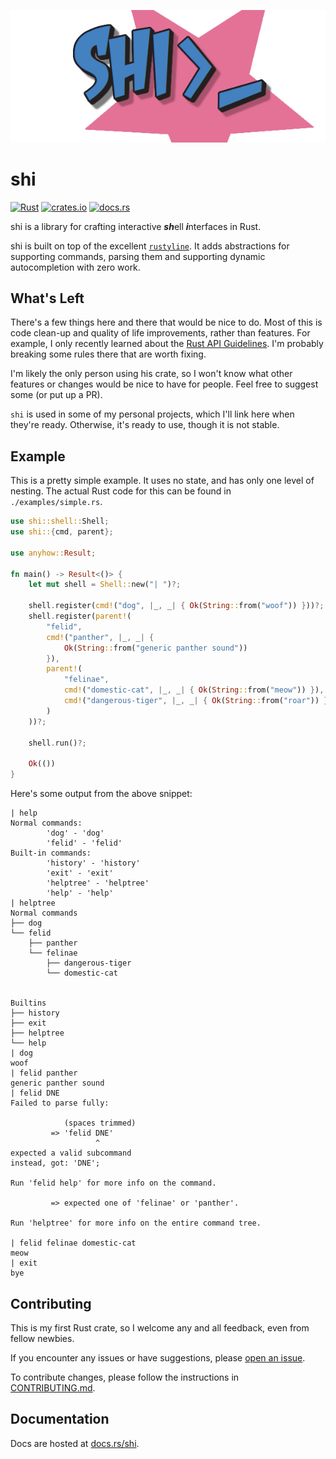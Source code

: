 <p align="center"><img src="./rsrc/banner/shi.png"></img></p>

# shi

[![Rust](https://github.com/Utagai/shi/workflows/Rust/badge.svg)](https://github.com/Utagai/shi/actions/workflows/rust.yml?query=branch%3Amaster)
[![crates.io](https://img.shields.io/crates/v/shi.svg)](https://crates.io/crates/shi)
[![docs.rs](https://docs.rs/shi/badge.svg)](https://docs.rs/shi/)

<!-- prettier-ignore-start -->
shi is a library for crafting interactive ***sh***ell ***i***nterfaces in Rust.
<!-- prettier-ignore-end -->

shi is built on top of the excellent
[`rustyline`](https://github.com/kkawakam/rustyline). It adds abstractions for
supporting commands, parsing them and supporting dynamic autocompletion with
zero work.

## What's Left

There's a few things here and there that would be nice to do. Most of this is
code clean-up and quality of life improvements, rather than features. For
example, I only recently learned about the [Rust API
Guidelines](https://rust-lang.github.io/api-guidelines/checklist.html). I'm
probably breaking some rules there that are worth fixing.

I'm likely the only person using his crate, so I won't know what other features
or changes would be nice to have for people. Feel free to suggest some (or put
up a PR).

`shi` is used in some of my personal projects, which I'll link here when
they're ready. Otherwise, it's ready to use, though it is not stable.

## Example

This is a pretty simple example. It uses no state, and has only one level of nesting. The actual Rust code for this can be found in `./examples/simple.rs`.

```rust
use shi::shell::Shell;
use shi::{cmd, parent};

use anyhow::Result;

fn main() -> Result<()> {
    let mut shell = Shell::new("| ")?;

    shell.register(cmd!("dog", |_, _| { Ok(String::from("woof")) }))?;
    shell.register(parent!(
        "felid",
        cmd!("panther", |_, _| {
            Ok(String::from("generic panther sound"))
        }),
        parent!(
            "felinae",
            cmd!("domestic-cat", |_, _| { Ok(String::from("meow")) }),
            cmd!("dangerous-tiger", |_, _| { Ok(String::from("roar")) }),
        )
    ))?;

    shell.run()?;

    Ok(())
}
```

Here's some output from the above snippet:

```
| help
Normal commands:
        'dog' - 'dog'
        'felid' - 'felid'
Built-in commands:
        'history' - 'history'
        'exit' - 'exit'
        'helptree' - 'helptree'
        'help' - 'help'
| helptree
Normal commands
├── dog
└── felid
    ├── panther
    └── felinae
        ├── dangerous-tiger
        └── domestic-cat


Builtins
├── history
├── exit
├── helptree
└── help
| dog
woof
| felid panther
generic panther sound
| felid DNE
Failed to parse fully:

            (spaces trimmed)
         => 'felid DNE'
                   ^
expected a valid subcommand
instead, got: 'DNE';

Run 'felid help' for more info on the command.

         => expected one of 'felinae' or 'panther'.

Run 'helptree' for more info on the entire command tree.

| felid felinae domestic-cat
meow
| exit
bye
```

## Contributing

This is my first Rust crate, so I welcome any and all feedback, even from fellow newbies.

If you encounter any issues or have suggestions, please [open an issue](https://github.com/Utagai/shi/issues/new).

To contribute changes, please follow the instructions in [CONTRIBUTING.md](./CONTRIBUTING.md).

## Documentation

Docs are hosted at [docs.rs/shi](https://docs.rs/shi/).
